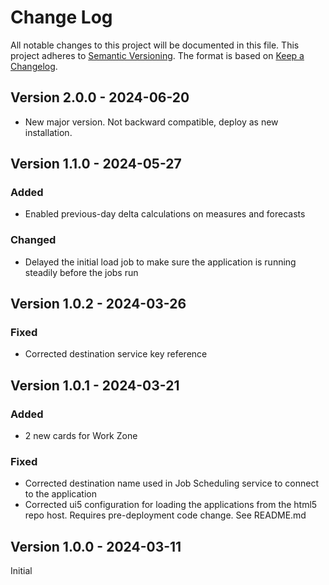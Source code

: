 # Change Log

All notable changes to this project will be documented in this file.
This project adheres to [Semantic Versioning](http://semver.org/).
The format is based on [Keep a Changelog](http://keepachangelog.com/).


## Version 2.0.0 - 2024-06-20
- New major version. Not backward compatible, deploy as new installation.


## Version 1.1.0 - 2024-05-27
### Added
- Enabled previous-day delta calculations on measures and forecasts

### Changed
- Delayed the initial load job to make sure the application is running steadily before the jobs run


## Version 1.0.2 - 2024-03-26
### Fixed
- Corrected destination service key reference


## Version 1.0.1 - 2024-03-21
### Added
- 2 new cards for Work Zone

### Fixed
- Corrected destination name used in Job Scheduling service to connect to the application
- Corrected ui5 configuration for loading the applications from the html5 repo host. Requires pre-deployment code change. See README.md


## Version 1.0.0 - 2024-03-11
Initial